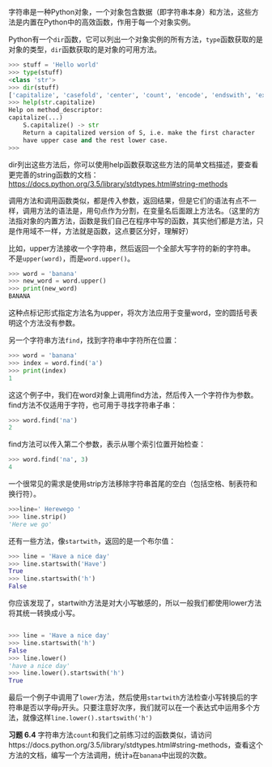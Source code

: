 字符串是一种Python对象，一个对象包含数据（即字符串本身）和方法，这些方法是内置在Python中的高效函数，作用于每一个对象实例。

Python有一个`dir`函数，它可以列出一个对象实例的所有方法，`type`函数获取的是对象的类型，`dir`函数获取的是对象的可用方法。
```python
>>> stuff = 'Hello world'
>>> type(stuff)
<class 'str'>
>>> dir(stuff)
['capitalize', 'casefold', 'center', 'count', 'encode', 'endswith', 'expandtabs', 'find', 'format', 'format_map', 'index', 'isalnum', 'isalpha', 'isdecimal', 'isdigit', 'isidentifier', 'islower', 'isnumeric', 'isprintable', 'isspace', 'istitle', 'isupper', 'join', 'ljust', 'lower', 'lstrip', 'maketrans', 'partition', 'replace', 'rfind', 'rindex', 'rjust', 'rpartition', 'rsplit', 'rstrip', 'split', 'splitlines', 'startswith', 'strip', 'swapcase', 'title', 'translate', 'upper', 'zfill']
>>> help(str.capitalize)
Help on method_descriptor:
capitalize(...)
    S.capitalize() -> str
    Return a capitalized version of S, i.e. make the first character
    have upper case and the rest lower case.
>>>
```
dir列出这些方法后，你可以使用help函数获取这些方法的简单文档描述，要查看更完善的string函数的文档：https://docs.python.org/3.5/library/stdtypes.html#string-methods

调用方法和调用函数类似，都是传入参数，返回结果，但是它们的语法有点不一样，调用方法的语法是，用句点作为分割，在变量名后面跟上方法名。（这里的方法指对象的内置方法，函数是我们自己在程序中写的函数，其实他们都是方法，只是作用域不一样，方法就是函数，这点要区分好，理解好）

比如，upper方法接收一个字符串，然后返回一个全部大写字符的新的字符串。
不是`upper(word)`，而是`word.upper()`。
```python
>>> word = 'banana'
>>> new_word = word.upper()
>>> print(new_word)
BANANA
```
这种点标记形式指定方法名为upper，将次方法应用于变量word，空的圆括号表明这个方法没有参数。

另一个字符串方法`find`，找到字符串中字符所在位置：
```python
>>> word = 'banana'
>>> index = word.find('a')
>>> print(index)
1
```
这这个例子中，我们在word对象上调用find方法，然后传入一个字符作为参数。
find方法不仅适用于字符，也可用于寻找字符串子串：
```python
>>> word.find('na')
2
```
find方法可以传入第二个参数，表示从哪个索引位置开始检查：
```python
>>> word.find('na', 3)
4
```

一个很常见的需求是使用strip方法移除字符串首尾的空白（包括空格、制表符和换行符）。
```python
>>>line=' Herewego ' 
>>> line.strip()
'Here we go'
```

还有一些方法，像`startwith`，返回的是一个布尔值：
```python
>>> line = 'Have a nice day'
>>> line.startswith('Have')
True
>>> line.startswith('h')
False
```
你应该发现了，startwith方法是对大小写敏感的，所以一般我们都使用lower方法将其统一转换成小写。
```python

>>> line = 'Have a nice day'
>>> line.startswith('h')
False
>>> line.lower()
'have a nice day'
>>> line.lower().startswith('h')
True
```
最后一个例子中调用了`lower`方法，然后使用`startwith`方法检查小写转换后的字符串是否以字母`p`开头。只要注意好次序，我们就可以在一个表达式中运用多个方法，就像这样`line.lower().startswith('h')`


**习题 6.4**
字符串方法`count`和我们之前练习过的函数类似，请访问https://docs.python.org/3.5/library/stdtypes.html#string-methods，查看这个方法的文档，编写一个方法调用，统计`a`在`banana`中出现的次数。




